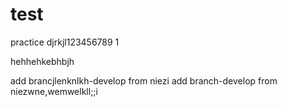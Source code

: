 # test
practice
djrkjl123456789
1

hehhehkebhbjh

add brancjlenknlkh-develop from niezi
add branch-develop from niezwne,wemwelkll;;i
